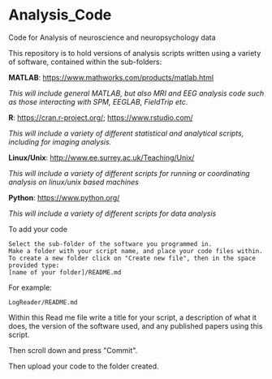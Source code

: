 # Analysis_Code
Code for Analysis of neuroscience and neuropsychology data

This repository is to hold versions of analysis scripts written using a variety of software, contained within the sub-folders:

**MATLAB**: https://www.mathworks.com/products/matlab.html

_This will include general MATLAB, but also MRI and EEG analysis code such as those interacting with SPM, EEGLAB, FieldTrip etc._ 

**R**: https://cran.r-project.org/; https://www.rstudio.com/

_This will include a variety of different statistical and analytical scripts, including for imaging analysis._

**Linux/Unix**:  http://www.ee.surrey.ac.uk/Teaching/Unix/

_This will include a variety of different scripts for running or coordinating analysis on linux/unix based machines_ 

**Python**: https://www.python.org/

_This will include a variety of different scripts for data analysis_ 

To add your code

	Select the sub-folder of the software you programmed in.
	Make a folder with your script name, and place your code files within.
	To create a new folder click on "Create new file", then in the space provided type:
	[name of your folder]/README.md

For example:

	LogReader/README.md

Within this Read me file write a title for your script, a description of what it does, the version of the software used, and any published papers using this script.

Then scroll down and press "Commit".

Then upload your code to the folder created.
